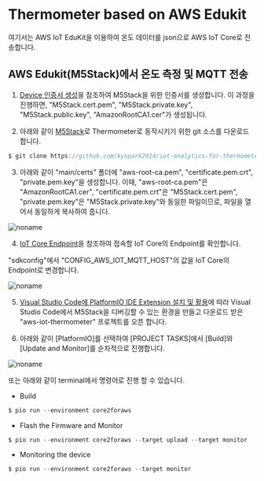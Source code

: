 # Thermometer based on AWS Edukit

여기서는 AWS IoT EduKit을 이용하여 온도 데이터를 json으로 AWS IoT Core로 전송합니다.

## AWS Edukit(M5Stack)에서 온도 측정 및 MQTT 전송


1) [Device 인증서 생성](https://github.com/kyopark2014/IoT-Core-Contents/blob/main/certification.md)을 참조하여 M5Stack을 위한 인증서를 생성합니다. 이 과정을 진행하면, "M5Stack.cert.pem", "M5Stack.private.key", "M5Stack.public.key", "AmazonRootCA1.cer"가 생성됩니다.

2) 아래와 같이 [M5Stack](https://github.com/kyopark2014/IoT-Core-Contents/blob/main/m5stack.md)로 Thermometer로 동작시키기 위한 git 소스를 다운로드 합니다. 

```c
$ git clone https://github.com/kyopark2014/iot-analytics-for-thermometer
```

3) 아래와 같이 "main/certs" 폴더에 "aws-root-ca.pem", "certificate.pem.crt", "private.pem.key"을 생성합니다. 이때, "aws-root-ca.pem"은 "AmazonRootCA1.cer", "certificate.pem.crt"은 "M5Stack.cert.pem", "private.pem.key"은 "M5Stack.private.key"와 동일한 파일이므로, 파일을 열어서 동일하게 복사하여 줍니다.

![noname](https://user-images.githubusercontent.com/52392004/170308677-41474fe7-935c-40c0-ac0d-1b8051000751.png)

4) [IoT Core Endpoint](https://github.com/kyopark2014/IoT-Core-Contents/blob/main/endpoint.md)을 참조하여 접속할 IoT Core의 Endpoint를 확인합니다.

"sdkconfig"에서 "CONFIG_AWS_IOT_MQTT_HOST"의 값을 IoT Core의 Endpoint로 변경합니다.

![noname](https://user-images.githubusercontent.com/52392004/170382445-dd3aec37-cde7-49aa-8b75-a42e66c81471.png)


5) [Visual Studio Code에 PlatformIO IDE Extension 설치 및 활용](https://github.com/kyopark2014/IoT-Core-Contents/blob/main/edukit-platformio.md)에 따라 Visual Studio Code에서 M5Stack을 디버깅할 수 있는 환경을 만들고 다운로드 받은 "aws-iot-thermometer" 프로젝트를 오픈 합니다.

6) 아래와 같이 [PlatformIO]를 선택하여 [PROJECT TASKS]에서 [Build]와 [Update and Monitor]를 순차적으로 진행합니다. 

![noname](https://user-images.githubusercontent.com/52392004/170312397-c3d7a1f8-5823-4668-acb9-ceedb26376c9.png)

또는 아래와 같이 terminal에서 명령어로 진행 할 수 있습니다. 

-  Build

```c
$ pio run --environment core2foraws
```


- Flash the Firmware and Monitor

```c
$ pio run --environment core2foraws --target upload --target monitor 
```

- Monitoring the device

```c
$ pio run --environment core2foraws --target monitor
```
